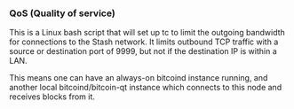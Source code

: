 ### QoS (Quality of service) ###

This is a Linux bash script that will set up tc to limit the outgoing bandwidth for connections to the Stash network. It limits outbound TCP traffic with a source or destination port of 9999, but not if the destination IP is within a LAN.

This means one can have an always-on bitcoind instance running, and another local bitcoind/bitcoin-qt instance which connects to this node and receives blocks from it.
